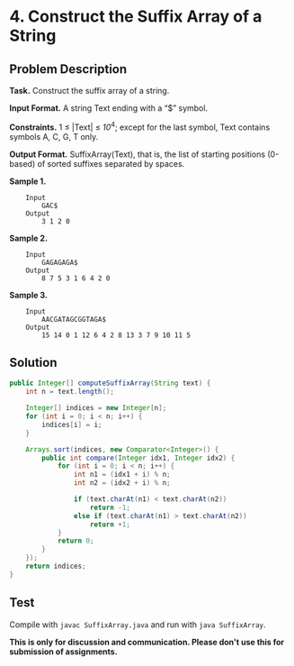 # 4. Construct the Suffix Array of a String

## Problem Description

**Task.** Construct the suffix array of a string.

**Input Format.** A string Text ending with a “$” symbol.

**Constraints.** 1 ≤ |Text| ≤ _10_<sup>4</sup>; except for the last symbol, Text contains symbols A, C, G, T only.

**Output Format.** SuffixArray(Text), that is, the list of starting positions (0-based) of sorted suffixes separated by spaces.

**Sample 1.**

```
    Input
        GAC$
    Output
        3 1 2 0
```

**Sample 2.**

```
    Input
        GAGAGAGA$
    Output
        8 7 5 3 1 6 4 2 0
```

**Sample 3.**

```
    Input
        AACGATAGCGGTAGA$
    Output
        15 14 0 1 12 6 4 2 8 13 3 7 9 10 11 5
```

## Solution

```java
public Integer[] computeSuffixArray(String text) {
    int n = text.length();

    Integer[] indices = new Integer[n];
    for (int i = 0; i < n; i++) {
        indices[i] = i;
    }

    Arrays.sort(indices, new Comparator<Integer>() {
        public int compare(Integer idx1, Integer idx2) {
            for (int i = 0; i < n; i++) {
                int n1 = (idx1 + i) % n;
                int n2 = (idx2 + i) % n;

                if (text.charAt(n1) < text.charAt(n2))
                    return -1;
                else if (text.charAt(n1) > text.charAt(n2))
                    return +1;
            }
            return 0;
        }
    });
    return indices;
}
```

## Test

Compile with `javac SuffixArray.java` and run with `java SuffixArray`.


**This is only for discussion and communication. Please don't use this for submission of assignments.**